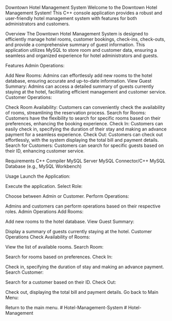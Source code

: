 Downtown Hotel Management System
Welcome to the Downtown Hotel Management System! This C++ console application provides a robust and user-friendly hotel management system with features for both administrators and customers.

Overview
The Downtown Hotel Management System is designed to efficiently manage hotel rooms, customer bookings, check-ins, check-outs, and provide a comprehensive summary of guest information. This application utilizes MySQL to store room and customer data, ensuring a seamless and organized experience for hotel administrators and guests.

Features
Admin Operations:

Add New Rooms:
Admins can effortlessly add new rooms to the hotel database, ensuring accurate and up-to-date information.
View Guest Summary:
Admins can access a detailed summary of guests currently staying at the hotel, facilitating efficient management and customer service.
Customer Operations:

Check Room Availability:
Customers can conveniently check the availability of rooms, streamlining the reservation process.
Search for Rooms:
Customers have the flexibility to search for specific rooms based on their preferences, enhancing the booking experience.
Check In:
Customers can easily check in, specifying the duration of their stay and making an advance payment for a seamless experience.
Check Out:
Customers can check out effortlessly, with the system displaying the total bill and payment details.
Search for Customers:
Customers can search for specific guests based on their ID, enhancing customer service.

Requirements
C++ Compiler
MySQL Server
MySQL Connector/C++
MySQL Database (e.g., MySQL Workbench)

Usage
Launch the Application:

Execute the application.
Select Role:

Choose between Admin or Customer.
Perform Operations:

Admins and customers can perform operations based on their respective roles.
Admin Operations
Add Rooms:

Add new rooms to the hotel database.
View Guest Summary:

Display a summary of guests currently staying at the hotel.
Customer Operations
Check Availability of Rooms:

View the list of available rooms.
Search Room:

Search for rooms based on preferences.
Check In:

Check in, specifying the duration of stay and making an advance payment.
Search Customer:

Search for a customer based on their ID.
Check Out:

Check out, displaying the total bill and payment details.
Go back to Main Menu:

Return to the main menu.
#   H o t e l - M a n a g e m e n t - S y s t e m  
 #   H o t e l - M a n a g e m e n t  
 